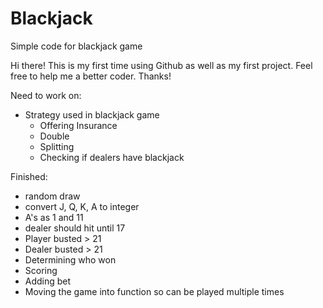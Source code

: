 # Blackjack
Simple code for blackjack game

Hi there! This is my first time using Github as well as my first project.
Feel free to help me a better coder.
Thanks!

Need to work on:

- Strategy used in blackjack game
  - Offering Insurance
  - Double
  - Splitting
  - Checking if dealers have blackjack

Finished:

- random draw
- convert J, Q, K, A to integer
- A's as 1 and 11
- dealer should hit until 17
- Player busted > 21
- Dealer busted > 21
- Determining who won
- Scoring
- Adding bet
- Moving the game into function so can be played multiple times
